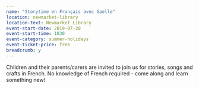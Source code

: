 ```yaml
---
name: "Storytime en Français avec Gaelle"
location: newmarket-library
location-text: Newmarket Library
event-start-date: 2019-07-20
event-start-time: 1030
event-category: summer-holidays
event-ticket-price: free
breadcrumb: y
---
```


Children and their parents/carers are invited to join us for stories, songs and crafts in French. No knowledge of French required - come along and learn something new!
